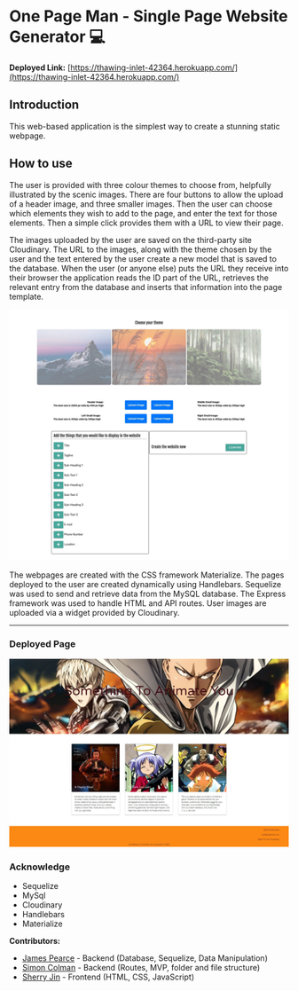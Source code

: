 # One Page Man - Single Page Website Generator 💻

**Deployed Link:** [https://thawing-inlet-42364.herokuapp.com/](https://thawing-inlet-42364.herokuapp.com/)

## Introduction
This web-based application is the simplest way to create a stunning static webpage. 

## How to use
The user is provided with three colour themes to choose from, helpfully illustrated by the scenic images. There are four buttons to allow the upload of a header image, and three smaller images. Then the user can choose which elements they wish to add to the page, and enter the text for those elements. Then a simple click provides them with a URL to view their page. 

The images uploaded by the user are saved on the third-party site Cloudinary. The URL to the images, along with the theme chosen by the user and the text entered by the user create a new model that is saved to the database. When the user (or anyone else) puts the URL they receive into their browser the application reads the ID part of the URL, retrieves the relevant entry from the database and inserts that information into the page template.

![Project Image](public/image/main_page.jpg)

The webpages are created with the CSS framework Materialize. The pages deployed to the user are created dynamically using Handlebars. Sequelize was used to send and retrieve data from the MySQL database. The Express framework was used to handle HTML and API routes. User images are uploaded via a widget provided by Cloudinary. 

---
### Deployed Page
![Deployed Page](https://github.com/SiJBC/project2/blob/master/readme2.jpg)

### Acknowledge
- Sequelize
- MySql
- Cloudinary
- Handlebars
- Materialize

**Contributors:** 
* [James Pearce](https://github.com/JEQP) - Backend (Database, Sequelize, Data Manipulation)
* [Simon Colman](https://github.com/sijbc) - Backend (Routes, MVP, folder and file structure)
* [Sherry Jin](https://sherryj-sk.github.io/) - Frontend (HTML, CSS, JavaScript)

